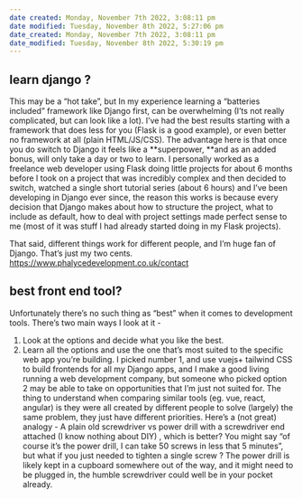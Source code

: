 ```yaml
---
date created: Monday, November 7th 2022, 3:08:11 pm
date modified: Tuesday, November 8th 2022, 5:27:06 pm
date_created: Monday, November 7th 2022, 3:08:11 pm
date_modified: Tuesday, November 8th 2022, 5:30:19 pm
---
```

## learn django ?


This may be a “hot take”, but In my experience learning a “batteries included” framework like Django first, can be overwhelming (I’ts not really complicated, but can look like a lot).
I’ve had the best results starting with a framework that does less for you (Flask is a good example), or even better no framework at all (plain HTML/JS/CSS). The advantage here is that once you do switch to  Django it feels like a **superpower, **and as an added bonus, will only take a day or two to learn.
I personally worked as a freelance web developer using Flask doing little projects for about 6 months before I took on a project that was incredibly complex and then decided to switch, watched a single short tutorial series (about 6 hours) and I’ve been developing in Django ever since, the reason this works is because every decision that Django makes about how to structure the project, what to include as default, how to deal with project settings made perfect sense to me (most of it was stuff I had already started doing in my Flask projects).

That said, different things work for different people, and I’m huge fan of Django. That’s just my two cents.
https://www.phalycedevelopment.co.uk/contact

## best front end tool?


Unfortunately there’s no such thing as “best” when it comes to development tools.
There’s two main ways I look at it -
1. Look at the options and decide what you like the best.
2. Learn all the options and use the one that’s most suited to the specific web app you’re building.
I picked number 1, and use vuejs+ tailwind CSS to build  frontends for all my Django apps, and I make a good living running a web development company,  but someone who picked option 2 may be able to take on opportunities that I’m just not suited for.
The thing to understand when comparing similar tools (eg. vue, react, angular) is they were all created by different people to solve (largely) the same problem, they just have different priorities.
Here’s a (not great) analogy - A plain old screwdriver vs power drill with a screwdriver end attached (I know nothing about DIY) ,  which is better? You might say “of course it’s the power drill, I can take 50 screws in less that 5 minutes”, but what if you just needed to tighten a single screw ? The power drill is likely kept in a cupboard somewhere out of the way, and it might need to be plugged in, the humble screwdriver could well be in your pocket already.

 
